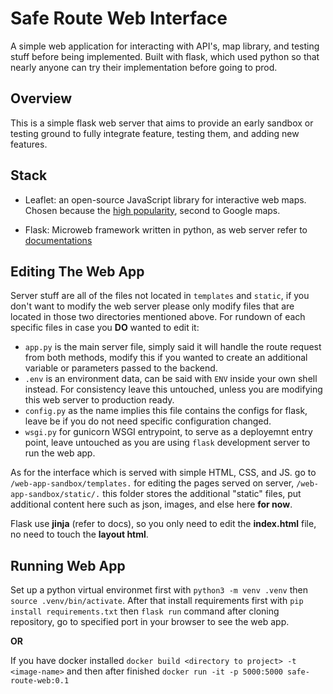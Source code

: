 # Safe Route Web Interface

A simple web application for interacting with API's, map library, and testing stuff before being implemented. Built with flask, which used python so that nearly anyone can try their implementation before going to prod.

## Overview

This is a simple flask web server that aims to provide an early sandbox or testing ground to fully integrate feature, testing them, and adding new features.

## Stack

- Leaflet: an open-source JavaScript library for interactive web maps. Chosen because the [high popularity](https://stackshare.io/leaflet#description), second to Google maps.

- Flask: Microweb framework written in python, as web server refer to [documentations](https://flask.palletsprojects.com/en/2.1.x/)

## Editing The Web App

Server stuff are all of the files not located in `templates` and `static`, if you don't want to modify the web server please only modify files that are located in those two directories mentioned above. For rundown of each specific files in case you **DO** wanted to edit it:

  - `app.py` is the main server file, simply said it will handle the route request from both methods, modify this if you wanted to create an additional variable or parameters passed to the backend.
  - `.env` is an environment data, can be said with `ENV` inside your own shell instead. For consistency leave this untouched, unless you are modifying this web server to production ready.
  - `config.py` as the name implies this file contains the configs for flask, leave be if you do not need specific configuration changed.
  - `wsgi.py` for gunicorn WSGI entrypoint, to serve as a deployemnt entry point, leave untouched as you are using `flask` development server to run the web app.

As for the interface which is served with simple HTML, CSS, and JS. go to `/web-app-sandbox/templates.` for editing the pages served on server, `/web-app-sandbox/static/.` this folder stores the additional "static" files, put additional content here such as json, images, and else here **for now**.

Flask use **jinja** (refer to docs), so you only need to edit the **index.html** file, no need to touch the **layout html**.


## Running Web App

Set up a python virtual environmet first with `python3 -m venv .venv` then `source .venv/bin/activate`. After that install requirements first with `pip install requirements.txt` then `flask run` command after cloning repository, go to specified port in your browser to see the web app.

**OR**

If you have docker installed `docker build <directory to project> -t <image-name>` and then after finished `docker run -it -p 5000:5000 safe-route-web:0.1`